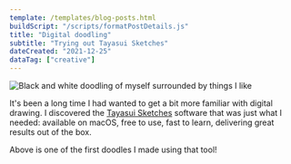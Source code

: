 ```yaml
---
template: /templates/blog-posts.html
buildScript: "/scripts/formatPostDetails.js"
title: "Digital doodling"
subtitle: "Trying out Tayasui Sketches"
dateCreated: "2021-12-25"
dataTag: ["creative"]
---
```


![Black and white doodling of myself surrounded by things I like](/images/20211225_me-patchwork.webp)

It's been a long time I had wanted to get a bit more familiar with digital drawing. I discovered the [Tayasui Sketches](https://tayasui.com/sketches/) software that was just what I needed: available on macOS, free to use, fast to learn, delivering great results out of the box.

Above is one of the first doodles I made using that tool!
